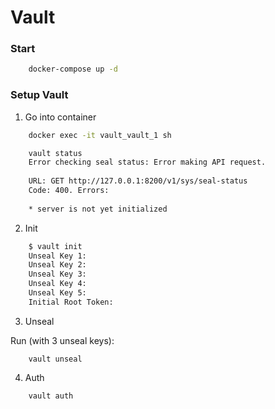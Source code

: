 # Vault

### Start

```bash
    docker-compose up -d
```


### Setup Vault

1) Go into container

```bash
    docker exec -it vault_vault_1 sh

    vault status
    Error checking seal status: Error making API request.
    
    URL: GET http://127.0.0.1:8200/v1/sys/seal-status
    Code: 400. Errors:
    
    * server is not yet initialized
```

2) Init


```bash
    $ vault init
    Unseal Key 1: 
    Unseal Key 2: 
    Unseal Key 3: 
    Unseal Key 4: 
    Unseal Key 5: 
    Initial Root Token: 
```

3) Unseal

Run (with 3 unseal keys):

``` 
    vault unseal
```

4) Auth

``` 
    vault auth
```